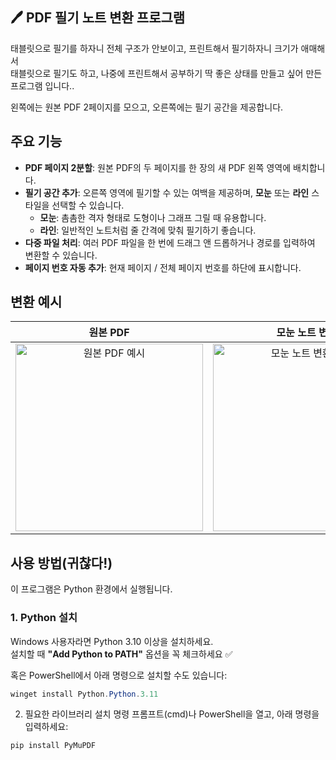 
## 🖊️ PDF 필기 노트 변환 프로그램

태블릿으로 필기를 하자니 전체 구조가 안보이고, 프린트해서 필기하자니 크기가 애매해서  
태블릿으로 필기도 하고, 나중에 프린트해서 공부하기 딱 좋은 상태를 만들고 싶어 만든 프로그램 입니다..  
  
왼쪽에는 원본 PDF 2페이지를 모으고, 오른쪽에는 필기 공간을 제공합니다.


## 주요 기능

* **PDF 페이지 2분할**: 원본 PDF의 두 페이지를 한 장의 새 PDF 왼쪽 영역에 배치합니다.
* **필기 공간 추가**: 오른쪽 영역에 필기할 수 있는 여백을 제공하며, **모눈** 또는 **라인** 스타일을 선택할 수 있습니다.
    * **모눈**: 촘촘한 격자 형태로 도형이나 그래프 그릴 때 유용합니다.
    * **라인**: 일반적인 노트처럼 줄 간격에 맞춰 필기하기 좋습니다.
* **다중 파일 처리**: 여러 PDF 파일을 한 번에 드래그 앤 드롭하거나 경로를 입력하여 변환할 수 있습니다.
* **페이지 번호 자동 추가**: 현재 페이지 / 전체 페이지 번호를 하단에 표시합니다.

## 변환 예시

| 원본 PDF | 모눈 노트 변환 | 라인 노트 변환 |
| :---: | :---: | :---: |
| <img width="300" alt="원본 PDF 예시" src="https://github.com/user-attachments/assets/310c89eb-51e0-4d51-bac0-20cac5f5edd9"> | <img width="300" alt="모눈 노트 변환 예시" src="https://github.com/user-attachments/assets/d989b299-4ec0-4b81-9631-a809e1681d71"> | <img width="300" alt="라인 노트 변환 예시" src="https://github.com/user-attachments/assets/dd41c189-06b7-49b2-a1bd-d97366041352"> |

## 사용 방법(귀찮다!)

이 프로그램은 Python 환경에서 실행됩니다.

### 1. Python 설치
Windows 사용자라면 Python 3.10 이상을 설치하세요.  
설치할 때 **"Add Python to PATH"** 옵션을 꼭 체크하세요 ✅

혹은 PowerShell에서 아래 명령으로 설치할 수도 있습니다:
```powershell
winget install Python.Python.3.11
``` 
2. 필요한 라이브러리 설치
명령 프롬프트(cmd)나 PowerShell을 열고, 아래 명령을 입력하세요:

```powershell
pip install PyMuPDF
``` 
